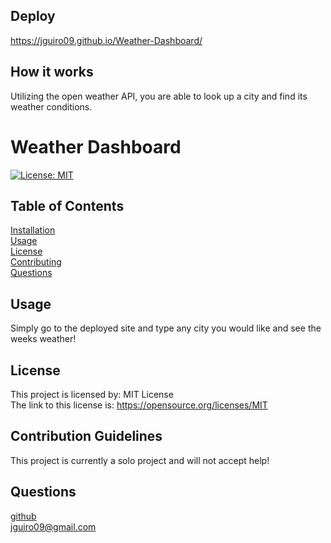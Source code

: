 ## Deploy

https://jguiro09.github.io/Weather-Dashboard/

## How it works

Utilizing the open weather API, you are able to look up a city and find its weather conditions.

# Weather Dashboard

  [![License: MIT](https://img.shields.io/badge/License-MIT-yellow.svg)](https://opensource.org/licenses/MIT)

## Table of Contents

[Installation](#Installation)  
[Usage](#Usage)  
[License](#License)  
[Contributing](#Contribution-Guidelines)  
[Questions](#Questions)  

## Usage

Simply go to the deployed site and type any city you would like and see the weeks weather!

## License

  This project is licensed by: MIT License  
  The link to this license is: https://opensource.org/licenses/MIT

## Contribution Guidelines

This project is currently a solo project and will not accept help!

## Questions

[github](https://github.com/jguiro09)  
jguiro09@gmail.com  
